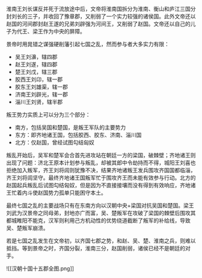 
淮南王刘长谋反并死于流放途中后，文帝将淮南国拆分为淮南、衡山和庐江三国分封刘长的三子，并收回了豫章郡，又削弱了一个实力较强的诸侯国。此外文帝还以赵国的河间郡封赵王遂的兄弟刘辟强为河间王，又削弱了赵国。文帝还以自己的儿子为代王、梁王作为中央的屏障。

景帝时用晁错之谋强硬削藩引起七国之乱，然而参与者大多实力有限：

-   吴王刘濞，辖四郡
-   赵王刘遂，辖四郡
-   楚王刘戊，辖三郡
-   胶西王刘卬，辖一郡
-   胶东王刘雄渠，辖一郡
-   济南王刘辟光，辖一郡
-   淄川王刘贤，辖半郡

叛王势力实质上可以分为三个部分：

-   南方，包括吴国和楚国，是叛王军队的主要势力
-   东方：即齐地诸王国，包括胶西、胶东、济南、淄川国
-   北方：仅赵国，曾经试图勾结匈奴

叛乱开始后，吴军和楚军会合首先进攻站在朝廷一方的梁国，破棘壁；齐地诸王则出现了问题：济北王原本计划参与叛乱，却被其郎中令劫持而不得，城阳王刘喜也拒绝加入叛军，齐王刘将闾则犹豫不决，结果齐地诸叛王发兵围攻齐国国都临淄，齐王刘将闾坚守。最终齐地诸王国叛军忙于围攻齐王而未能有效参与行动。北方的赵国起兵叛乱后试图勾结匈奴，但是因为不直接接壤而没有得到有效响应，齐地诸王忙着内斗使赵国势力孤单只能困守本土。

最终七国之乱的主要战场只有在东南方向以汉朝中央+梁国对抗吴国和楚国。梁王刘武为汉景帝之同母弟，封地亦广而富，吴、楚叛军在攻破了梁国的棘壁后围攻其都城睢阳不能克，汉军则利用己方机动性的优势绕道截断了叛军的补给线，导致吴、楚叛军崩溃。

若是七国之乱发生在文帝初，以齐国七郡之势，和赵、吴、楚、淮南之兵，则难以抵挡。等到景帝之时，齐国分裂，淮南三分，赵国削弱，诸侯已经不是朝廷的对手。

![[汉朝十国十五郡全图.png]]